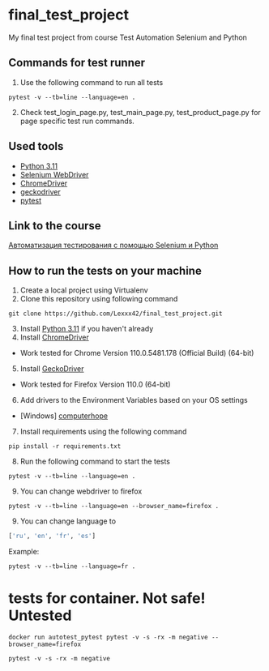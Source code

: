 # final_test_project

My final test project from course Test Automation Selenium and Python

## Commands for test runner

1. Use the following command to run all tests

```shell
pytest -v --tb=line --language=en .
```

2. Check test_login_page.py, test_main_page.py, test_product_page.py for page specific test run commands.

## Used tools

+ [Python 3.11](https://www.python.org/downloads/)
+ [Selenium WebDriver](https://www.selenium.dev/documentation/webdriver/)
+ [ChromeDriver](https://chromedriver.chromium.org/downloads)
+ [geckodriver](https://github.com/mozilla/geckodriver/releases)
+ [pytest](https://docs.pytest.org/en/7.2.x/getting-started.html)

## Link to the course

[Автоматизация тестирования с помощью Selenium и Python](https://stepik.org/course/575/syllabus)

## How to run the tests on your machine

1. Create a local project using Virtualenv
2. Clone this repository using following command

```shell
git clone https://github.com/Lexxx42/final_test_project.git
```

3. Install [Python 3.11](https://www.python.org/downloads/) if you haven't already
4. Install [ChromeDriver](https://chromedriver.chromium.org/downloads)

+ Work tested for Chrome Version 110.0.5481.178 (Official Build) (64-bit)

5. Install [GeckoDriver](https://github.com/mozilla/geckodriver/releases/)

+ Work tested for Firefox Version 110.0 (64-bit)

6. Add drivers to the Environment Variables based on your OS settings

+ [Windows] [computerhope](https://www.computerhope.com/issues/ch000549.htm)

7. Install requirements using the following command

```shell
pip install -r requirements.txt
```

8. Run the following command to start the tests

```shell
pytest -v --tb=line --language=en .
```

9. You can change webdriver to firefox

```shell
pytest -v --tb=line --language=en --browser_name=firefox .
```

9. You can change language to

```python
['ru', 'en', 'fr', 'es']
```

Example:

```shell
pytest -v --tb=line --language=fr .
```

# tests for container. Not safe! Untested

```shell
docker run autotest_pytest pytest -v -s -rx -m negative --browser_name=firefox
```

```shell
pytest -v -s -rx -m negative
```
